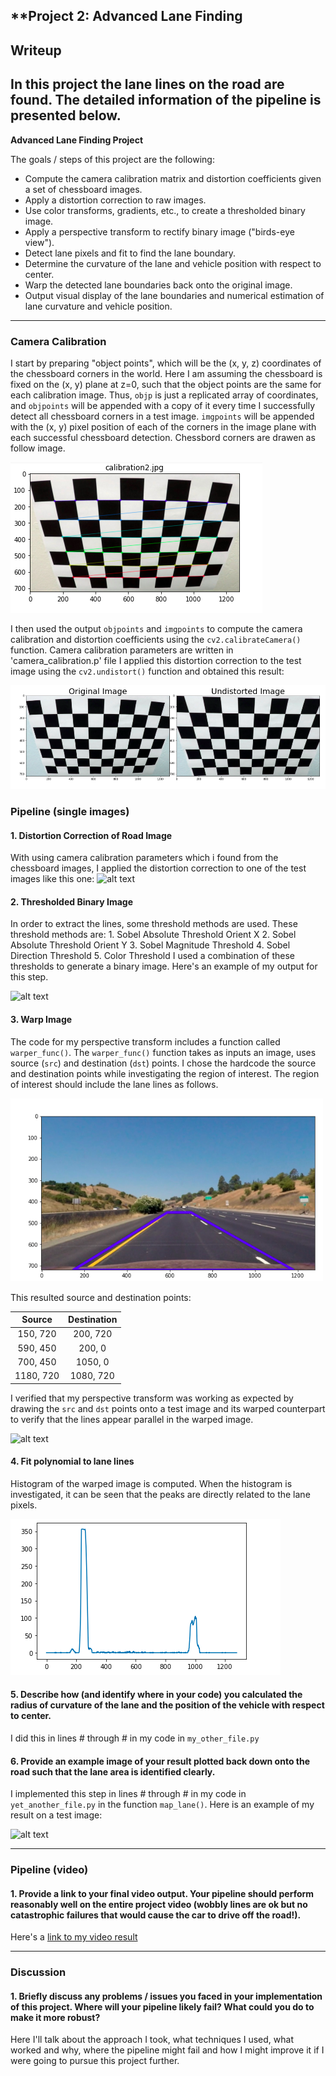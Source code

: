 ## **Project 2: Advanced Lane Finding
## Writeup

## In this project the lane lines on the road are found. The detailed information of the pipeline is presented below. 

**Advanced Lane Finding Project**

The goals / steps of this project are the following:

* Compute the camera calibration matrix and distortion coefficients given a set of chessboard images.
* Apply a distortion correction to raw images.
* Use color transforms, gradients, etc., to create a thresholded binary image.
* Apply a perspective transform to rectify binary image ("birds-eye view").
* Detect lane pixels and fit to find the lane boundary.
* Determine the curvature of the lane and vehicle position with respect to center.
* Warp the detected lane boundaries back onto the original image.
* Output visual display of the lane boundaries and numerical estimation of lane curvature and vehicle position.

[//]: # (Image References)

[image1]: ./output_images/undist_straigth_lines1.png "Undistorted Road Image"
[image2]: ./output_images/gradx_straigth_lines1.png "Gradx"
[image3]: ./output_images/grady_straigth_lines1.png "Grady"
[image4]: ./output_images/color_binary_straigth_lines1.png "Color threshold"
[image5]: ./output_images/dir_binary_straigth_lines1.png "Dir Threshold"
[image6]: ./output_images/mag_binary_straigth_lines1.png "Magnitude Threshold"
[image7]: ./output_images/combined_straigth_lines1.png "Combined Threshold"
[image8]: ./output_images/combined_warped_straigth_lines1.png "Warped"
[image9]: ./output_images/fit_poly_straigth_lines1.png "Fit Poly"
[image10]: ./output_images/search_around_straigth_lines1.png "Search Around Poly"
[image11]: ./output_images/fit_area_straigth_lines1.png "Fit Area"
[image12]: ./output_images/fit_area_text_straigth_lines1.png "Fit Area and Text"
[image12]: ./output_images/fit_area_text_straigth_lines1.png "Fit Area and Text"
[image13]: ./output_images/undistort_calibration_image.png "undistort calibration image"
[image14]: ./output_images/calibration_drawcorners.png "Draw Corners on chessboard image"
[image15]: ./output_images/roi.png "Region of interest"
[image16]: ./output_images/hist.png "Histogram"
[video1]: ./project_video_output.mp4 "Video"


---

### Camera Calibration

I start by preparing "object points", which will be the (x, y, z) coordinates of the chessboard corners in the world. Here I am assuming the chessboard is fixed on the (x, y) plane at z=0, such that the object points are the same for each calibration image.  Thus, `objp` is just a replicated array of coordinates, and `objpoints` will be appended with a copy of it every time I successfully detect all chessboard corners in a test image.  `imgpoints` will be appended with the (x, y) pixel position of each of the corners in the image plane with each successful chessboard detection. Chessbord corners are drawen as follow image. 

![alt text][image14]

I then used the output `objpoints` and `imgpoints` to compute the camera calibration and distortion coefficients using the `cv2.calibrateCamera()` function.  Camera calibration parameters are written in 'camera_calibration.p' file I applied this distortion correction to the test image using the `cv2.undistort()` function and obtained this result:

![alt text][image13]

### Pipeline (single images)

#### 1. Distortion Correction of Road Image

With using camera calibration parameters which i found from the chessboard images,  I applied the distortion correction to one of the test images like this one:
![alt text][image1]

#### 2. Thresholded Binary Image
In order to extract the lines, some threshold methods are used. These threshold methods are:
	1. Sobel Absolute Threshold Orient X
	2. Sobel Absolute Threshold Orient Y
	3. Sobel Magnitude Threshold
	4. Sobel Direction Threshold
	5. Color Threshold 
I used a combination of these thresholds to generate a binary image.  Here's an example of my output for this step. 

![alt text][image7]

#### 3. Warp Image 

The code for my perspective transform includes a function called `warper_func()`. The `warper_func()` function takes as inputs an image, uses source (`src`) and destination (`dst`) points.  I chose the hardcode the source and destination points while investigating the region of interest. The region of interest should include the lane lines as follows.  

![alt text][image15]

This resulted source and destination points:

| Source        | Destination   | 
|:-------------:|:-------------:| 
| 150, 720      | 200, 720      | 
| 590, 450      | 200, 0        |
| 700, 450      | 1050, 0       |
| 1180, 720     | 1080, 720     |

I verified that my perspective transform was working as expected by drawing the `src` and `dst` points onto a test image and its warped counterpart to verify that the lines appear parallel in the warped image.

![alt text][image8]

#### 4. Fit polynomial to lane lines

Histogram of the warped image is computed. When the histogram is investigated, it can be seen that the peaks are directly related to the lane pixels. 

![alt text][image16]

#### 5. Describe how (and identify where in your code) you calculated the radius of curvature of the lane and the position of the vehicle with respect to center.

I did this in lines # through # in my code in `my_other_file.py`

#### 6. Provide an example image of your result plotted back down onto the road such that the lane area is identified clearly.

I implemented this step in lines # through # in my code in `yet_another_file.py` in the function `map_lane()`.  Here is an example of my result on a test image:

![alt text][image6]

---

### Pipeline (video)

#### 1. Provide a link to your final video output.  Your pipeline should perform reasonably well on the entire project video (wobbly lines are ok but no catastrophic failures that would cause the car to drive off the road!).

Here's a [link to my video result](./project_video.mp4)

---

### Discussion

#### 1. Briefly discuss any problems / issues you faced in your implementation of this project.  Where will your pipeline likely fail?  What could you do to make it more robust?

Here I'll talk about the approach I took, what techniques I used, what worked and why, where the pipeline might fail and how I might improve it if I were going to pursue this project further.  

